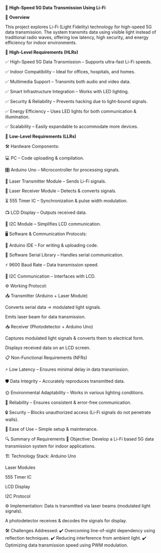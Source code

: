 📡 **High-Speed 5G Data Transmission Using Li-Fi**

🚀 **Overview**

This project explores Li-Fi (Light Fidelity) technology for high-speed 5G data transmission. The system transmits data using visible light instead of traditional radio waves, offering low latency, high security, and energy efficiency for indoor environments.

🎯 **High-Level Requirements (HLRs)**

✅ High-Speed 5G Data Transmission – Supports ultra-fast Li-Fi speeds. 

✅ Indoor Compatibility – Ideal for offices, hospitals, and homes.

✅ Multimedia Support – Transmits both audio and video data.

✅ Smart Infrastructure Integration – Works with LED lighting.

✅ Security & Reliability – Prevents hacking due to light-bound signals.

✅ Energy Efficiency – Uses LED lights for both communication & illumination.

✅ Scalability – Easily expandable to accommodate more devices.

🔩 **Low-Level Requirements (LLRs)**

🛠 Hardware Components:

💻 PC – Code uploading & compilation.

🎛 Arduino Uno – Microcontroller for processing signals.

🔴 Laser Transmitter Module – Sends Li-Fi signals.

📡 Laser Receiver Module – Detects & converts signals.

⏳ 555 Timer IC – Synchronization & pulse width modulation.

📺 LCD Display – Outputs received data.

🔗 I2C Module – Simplifies LCD communication.

🖥 Software & Communication Protocols:

🔧 Arduino IDE – For writing & uploading code.

🔄 Software Serial Library – Handles serial communication.

⚡ 9600 Baud Rate – Data transmission speed.

🔌 I2C Communication – Interfaces with LCD.

⚙ Working Protocol:

📤 Transmitter (Arduino + Laser Module)

Converts serial data → modulated light signals.

Emits laser beam for data transmission.

📥 Receiver (Photodetector + Arduino Uno)

Captures modulated light signals & converts them to electrical form.

Displays received data on an LCD screen.

📋 Non-Functional Requirements (NFRs)

⚡ Low Latency – Ensures minimal delay in data transmission.

🛡 Data Integrity – Accurately reproduces transmitted data.

🌞 Environmental Adaptability – Works in various lighting conditions.

🔄 Reliability – Ensures consistent & error-free communication.

🔒 Security – Blocks unauthorized access (Li-Fi signals do not penetrate walls).

🎯 Ease of Use – Simple setup & maintenance.

🔍 Summary of Requirements
📌 Objective:
Develop a Li-Fi based 5G data transmission system for indoor applications.

🏗 Technology Stack:
Arduino Uno

Laser Modules

555 Timer IC

LCD Display

I2C Protocol

⚙ Implementation:
Data is transmitted via laser beams (modulated light signals).

A photodetector receives & decodes the signals for display.

🛠 Challenges Addressed:
✔ Overcoming line-of-sight dependency using reflection techniques.
✔ Reducing interference from ambient light.
✔ Optimizing data transmission speed using PWM modulation.
